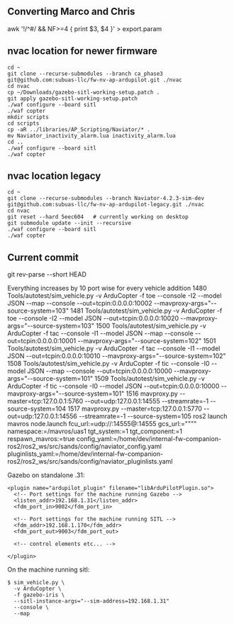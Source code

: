 ## Converting Marco and Chris
awk '!/^#/ && NF>=4 { print $3, $4 }' <param file> > export.param

## nvac location for newer firmware
```
cd ~
git clone --recurse-submodules --branch ca_phase3 git@github.com:subuas-llc/fw-nv-ap-ardupilot.git ./nvac
cd nvac
cp ~/Downloads/gazebo-sitl-working-setup.patch .
git apply gazebo-sitl-working-setup.patch
./waf configure --board sitl
./waf copter
mkdir scripts
cd scripts
cp -aR ../libraries/AP_Scripting/Naviator/* .
mv Naviator_inactivity_alarm.lua inactivity_alarm.lua
cd ..
./waf configure --board sitl
./waf copter
```

## nvac location legacy
```
cd ~
git clone --recurse-submodules --branch Naviator-4.2.3-sim-dev git@github.com:subuas-llc/fw-nv-ap-ardupilot-legacy.git ./nvac
cd nvac
git reset --hard 5eec604   # currently working on desktop
git submodule update --init --recursive
./waf configure --board sitl
./waf copter
```

## Current commit
git rev-parse --short HEAD







Everything increases by 10 port wise for every vehicle addition
 1480  Tools/autotest/sim_vehicle.py -v ArduCopter -f toe --console -I2 --model JSON --map --console --out=tcpin:0.0.0.0:10002 --mavproxy-args="--source-system=103"
 1481  Tools/autotest/sim_vehicle.py -v ArduCopter -f toe --console -I2 --model JSON --out=tcpin:0.0.0.0:10020 --mavproxy-args="--source-system=103"
 1500  Tools/autotest/sim_vehicle.py -v ArduCopter -f tac --console -I1 --model JSON --map --console --out=tcpin:0.0.0.0:10001 --mavproxy-args="--source-system=102"
 1501  Tools/autotest/sim_vehicle.py -v ArduCopter -f tac --console -I1 --model JSON --out=tcpin:0.0.0.0:10010 --mavproxy-args="--source-system=102"
 1508  Tools/autotest/sim_vehicle.py -v ArduCopter -f tic --console -I0 --model JSON --map --console --out=tcpin:0.0.0.0:10000 --mavproxy-args="--source-system=101"
 1509  Tools/autotest/sim_vehicle.py -v ArduCopter -f tic --console -I0 --model JSON --out=tcpin:0.0.0.0:10000 --mavproxy-args="--source-system=101"
 1516  mavproxy.py --master=tcp:127.0.0.1:5760 --out=udp:127.0.0.1:14555 --streamrate=-1 --source-system=104
 1517  mavproxy.py --master=tcp:127.0.0.1:5770 --out=udp:127.0.0.1:14556 --streamrate=-1 --source-system=105
ros2 launch mavros node.launch fcu_url:=udp://:14555@:14555 gcs_url:="\"\"" namespace:=/mavros/uas1 tgt_system:=1 tgt_component:=1 respawn_mavros:=true config_yaml:=/home/dev/internal-fw-companion-ros2/ros2_ws/src/sands/config/naviator_config.yaml pluginlists_yaml:=/home/dev/internal-fw-companion-ros2/ros2_ws/src/sands/config/naviator_pluginlists.yaml


Gazebo on standalone .31:
```
<plugin name="ardupilot_plugin" filename="libArduPilotPlugin.so">
  <!-- Port settings for the machine running Gazebo -->
  <listen_addr>192.168.1.31</listen_addr>
  <fdm_port_in>9002</fdm_port_in>

  <!-- Port settings for the machine running SITL -->
  <fdm_addr>192.168.1.170</fdm_addr>
  <fdm_port_out>9003</fdm_port_out>

  <!-- control elements etc... -->

</plugin>
```


On the machine running sitl:
```
$ sim_vehicle.py \
  -v ArduCopter \
  -f gazebo-iris \
  --sitl-instance-args="--sim-address=192.168.1.31"
  --console \
  --map
```
